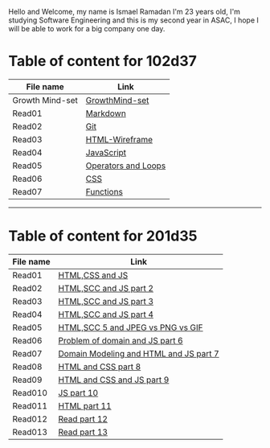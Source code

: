 Hello and Welcome, my name is Ismael Ramadan I'm 23 years old, I'm studying Software Engineering and this is my second year in ASAC, I hope I will be able to work for a big company one day.


# Table of content for 102d37

File name | Link
----------|---------
Growth Mind-set | [GrowthMind-set](https://ismaellebzo.github.io/reading-notes/GrowthMind-set)
Read01 | [Markdown](https://ismaellebzo.github.io/reading-notes/Markdown)
Read02 | [Git](https://ismaellebzo.github.io/reading-notes/Git)
Read03 | [HTML-Wireframe](https://ismaellebzo.github.io/reading-notes/read3)
Read04 | [JavaScript](https://ismaellebzo.github.io/reading-notes/read4)
Read05 | [Operators and Loops](https://ismaellebzo.github.io/reading-notes/read5)
Read06 | [CSS](https://ismaellebzo.github.io/reading-notes/read6)
Read07 | [Functions](https://ismaellebzo.github.io/reading-notes/read7)

--------
# Table of content for 201d35

File name | Link
----------|---------
Read01 | [HTML,CSS and JS](https://ismaellebzo.github.io/reading-notes/read1.2)
Read02 | [HTML,SCC and JS part 2](https://ismaellebzo.github.io/reading-notes/read2.2)
Read03 | [HTML,SCC and JS part 3](https://ismaellebzo.github.io/reading-notes/read3.2)
Read04 | [HTML,SCC and JS part 4](https://ismaellebzo.github.io/reading-notes/read4.2)
Read05 | [HTML,SCC 5 and JPEG vs PNG vs GIF](https://ismaellebzo.github.io/reading-notes/read5.2)
Read06 | [Problem of domain and JS part 6](https://ismaellebzo.github.io/reading-notes/read6.2)
Read07 | [Domain Modeling and HTML and JS part 7](https://ismaellebzo.github.io/reading-notes/read7.2)
Read08 | [HTML and CSS part 8](https://ismaellebzo.github.io/reading-notes/read8.2)
Read09 | [HTML and CSS and JS part 9](https://ismaellebzo.github.io/reading-notes/read9.2)
Read010 | [JS part 10](https://ismaellebzo.github.io/reading-notes/read10.2)
Read011 | [HTML part 11](https://ismaellebzo.github.io/reading-notes/read11.2)
Read012 | [Read part 12](https://ismaellebzo.github.io/reading-notes/read12.2)
Read013 | [Read part 13](https://ismaellebzo.github.io/reading-notes/read13.2)